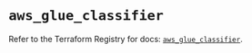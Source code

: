 # `aws_glue_classifier`

Refer to the Terraform Registry for docs: [`aws_glue_classifier`](https://registry.terraform.io/providers/hashicorp/aws/6.0.0/docs/resources/glue_classifier).
